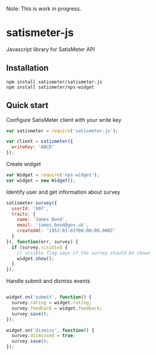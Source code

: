 Note: This is work in progress.

# satismeter-js
Javascript library for SatisMeter API

## Installation

```
npm install satismeter/satismeter-js
npm install satismeter/nps-widget
```

## Quick start

Configure SatisMeter client with your write key
```js
var satismeter = require('satismeter-js');

var client = satismeter({
  writeKey: 'ABCD'
});
```

Create widget
```js
var Widget = require('nps-widget');
var widget = new Widget();
```

Identify user and get information about survey
```js
satismeter.survey({
  userId: '007',
  traits: {
    name: 'James Bond',
    email: 'james.bond@gov.uk',
    createdAt: '1953-01-01T00:00:00.000Z'
  }
}), function(err, survey) {
  if (survey.visible) {
    // visible flag says if the survey should be shown
    widget.show();
  }
});
```

Handle submit and dismiss events
```js

widget.on('submit', function() {
  survey.rating = widget.rating;
  survey.feedback = widget.feedback;
  survey.save();
});

widget.on('dismiss', function() {
  survey.dismissed = true;
  survey.save();
});
```
